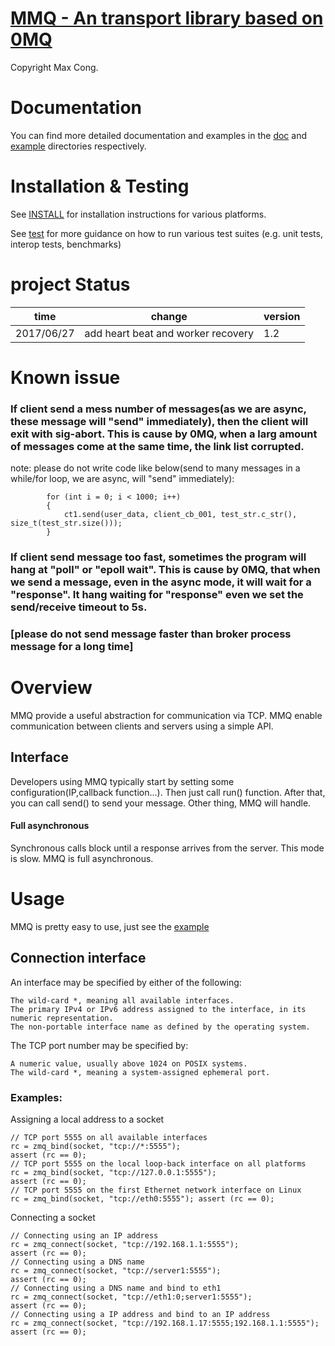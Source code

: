 [MMQ - An transport library based on 0MQ](https://github.com/maxcong001/translib_on_top_of_0mq)
===================================

Copyright Max Cong.

# Documentation

You can find more detailed documentation and examples in the [doc](doc) and [example](example) directories respectively.

# Installation & Testing

See [INSTALL](INSTALL.md) for installation instructions for various platforms.


See [test](test) for more guidance on how to run various test suites (e.g. unit tests, interop tests, benchmarks)

# project Status


| time        | change                                                | version |
|-------------|-------------------------------------------------------|---------|
| 2017/06/27  | add heart beat and worker recovery                    | 1.2     |

# Known issue
### If client send a mess number of messages(as we are async, these message will "send" immediately), then the client will exit with sig-abort. This is cause by 0MQ, when a larg amount of messages come at the same time, the link list corrupted. 

note: please do not write code like below(send to many messages in a while/for loop, we are async, will "send" immediately):
```
		for (int i = 0; i < 1000; i++)
		{
			ct1.send(user_data, client_cb_001, test_str.c_str(), size_t(test_str.size()));
		}
````
### If client send message too fast, sometimes the program will hang at "poll" or "epoll wait". This is cause by 0MQ, that when we send a message, even in the async mode, it will wait for a "response". It hang waiting for "response" even we set the send/receive timeout to 5s. 
### [please do not send message faster than broker process message for a long time]

# Overview


MMQ provide a useful abstraction for communication via TCP. MMQ enable communication between clients and servers using a simple API.


## Interface


Developers using MMQ typically start by setting some configuration(IP,callback function...). Then just call run() function. After that, you can call send() to send your message. Other thing, MMQ will handle.

#### Full asynchronous
Synchronous calls block until a response arrives from the server. This mode is slow. MMQ is full asynchronous.

# Usage

MMQ is pretty easy to use, just see the [example](example) 



## Connection interface
An interface may be specified by either of the following:

    The wild-card *, meaning all available interfaces.
    The primary IPv4 or IPv6 address assigned to the interface, in its numeric representation.
    The non-portable interface name as defined by the operating system.

The TCP port number may be specified by:

    A numeric value, usually above 1024 on POSIX systems.
    The wild-card *, meaning a system-assigned ephemeral port.

### Examples:

Assigning a local address to a socket
```
// TCP port 5555 on all available interfaces
rc = zmq_bind(socket, "tcp://*:5555");
assert (rc == 0);
// TCP port 5555 on the local loop-back interface on all platforms
rc = zmq_bind(socket, "tcp://127.0.0.1:5555");
assert (rc == 0);
// TCP port 5555 on the first Ethernet network interface on Linux
rc = zmq_bind(socket, "tcp://eth0:5555"); assert (rc == 0);
```
Connecting a socket
```
// Connecting using an IP address
rc = zmq_connect(socket, "tcp://192.168.1.1:5555");
assert (rc == 0);
// Connecting using a DNS name
rc = zmq_connect(socket, "tcp://server1:5555");
assert (rc == 0);
// Connecting using a DNS name and bind to eth1
rc = zmq_connect(socket, "tcp://eth1:0;server1:5555");
assert (rc == 0);
// Connecting using a IP address and bind to an IP address
rc = zmq_connect(socket, "tcp://192.168.1.17:5555;192.168.1.1:5555"); assert (rc == 0);
```

